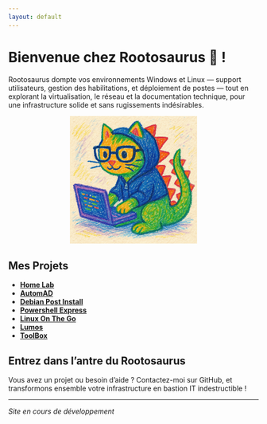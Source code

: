 ```yaml
---
layout: default
---
```


# Bienvenue chez Rootosaurus 🦖 !

Rootosaurus dompte vos environnements Windows et Linux — support utilisateurs, gestion des habilitations, et déploiement de postes — tout en explorant la virtualisation, le réseau et la documentation technique, pour une infrastructure solide et sans rugissements indésirables.

<div style="text-align: center;">
  <img src="/assets/images/dinoact_optimized.png" alt="Dino Cat">
</div>


## Mes Projets

- **[Home Lab](https://github.com/Mini-Pishon/Home-Lab.git)**
- **[AutomAD](https://github.com/Mini-Pishon/AutomAD)**
- **[Debian Post Install](https://github.com/Mini-Pishon/tssr-linux-debian-post-install)**
- **[Powershell Express](https://github.com/Mini-Pishon/PowerShell-Express)**
- **[Linux On The Go](https://github.com/Mini-Pishon/Linux-on-the-go)**
- **[Lumos](https://github.com/Mini-Pishon/Lumos)**
- **[ToolBox](https://github.com/Mini-Pishon/ToolBox-in-powershell)**



## Entrez dans l’antre du Rootosaurus

Vous avez un projet ou besoin d’aide ? Contactez-moi sur GitHub, et transformons ensemble votre infrastructure en bastion IT indestructible !

---

*Site en cours de développement* 
